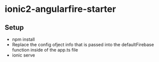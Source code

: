 # ionic2-angularfire-starter

## Setup
- npm install
- Replace the config ofject info that is passed into the defaultFirebase function inside of the app.ts file
- ionic serve
